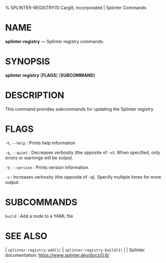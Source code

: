 % SPLINTER-REGISTRY(1) Cargill, Incorporated | Splinter Commands
<!--
  Copyright 2018-2022 Cargill Incorporated
  Licensed under Creative Commons Attribution 4.0 International License
  https://creativecommons.org/licenses/by/4.0/
-->

NAME
====

**splinter-registry** — Splinter registry commands.

SYNOPSIS
========

**splinter** **registry** \[**FLAGS**\] \[**SUBCOMMAND**\]

DESCRIPTION
===========

This command provides subcommands for updating the Splinter registry.

FLAGS
=====

`-h`, `--help`
: Prints help information

`-q`, `--quiet`
: Decreases verbosity (the opposite of -v). When specified, only errors or
  warnings will be output.

`-V`, `--version`
: Prints version information

`-v`
: Increases verbosity (the opposite of -q). Specify multiple times for more
  output.

SUBCOMMANDS
===========

`build`
: Add a node to a YAML file

SEE ALSO
========
| `splinter-registry-add(1)`
| `splinter-registry-build(1)`
|
| Splinter documentation: https://www.splinter.dev/docs/0.6/

